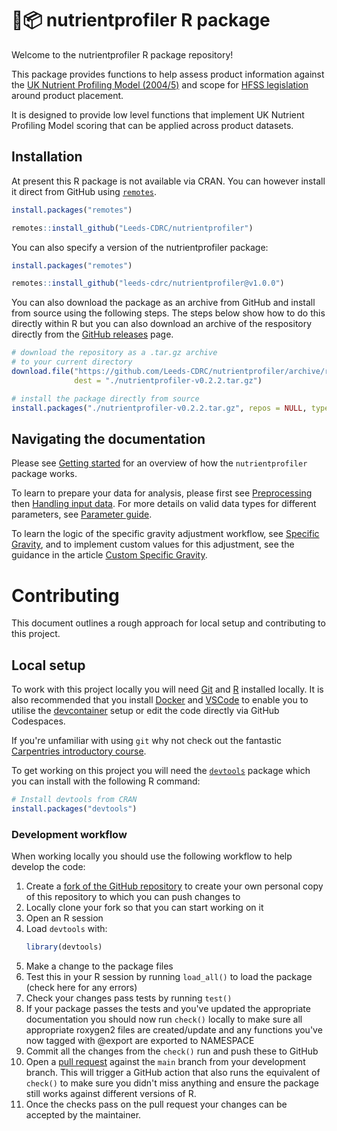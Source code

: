 # 🍎📦 nutrientprofiler R package

Welcome to the nutrientprofiler R package repository!

This package provides functions to help assess product information against the [UK Nutrient Profiling Model (2004/5)](https://www.gov.uk/government/publications/the-nutrient-profiling-model) and scope for [HFSS legislation](https://www.gov.uk/government/publications/restricting-promotions-of-products-high-in-fat-sugar-or-salt-by-location-and-by-volume-price/restricting-promotions-of-products-high-in-fat-sugar-or-salt-by-location-and-by-volume-price-implementation-guidance) around product placement.

It is designed to provide low level functions that implement UK Nutrient Profiling Model scoring that can be applied across product datasets.

## Installation

At present this R package is not available via CRAN. 
You can however install it direct from GitHub using [`remotes`](https://remotes.r-lib.org/).

```R
install.packages("remotes")

remotes::install_github("Leeds-CDRC/nutrientprofiler")
```

You can also specify a version of the nutrientprofiler package:

```R
install.packages("remotes")

remotes::install_github("leeds-cdrc/nutrientprofiler@v1.0.0")
```

You can also download the package as an archive from GitHub and install 
from source using the following steps. The steps below show how to do this
directly within R but you can also download an archive of the respository
directly from the [GitHub releases](https://github.com/Leeds-CDRC/nutrientprofiler/releases) page.

```R
# download the repository as a .tar.gz archive
# to your current directory
download.file("https://github.com/Leeds-CDRC/nutrientprofiler/archive/refs/tags/v0.2.2.tar.gz",
              dest = "./nutrientprofiler-v0.2.2.tar.gz")

# install the package directly from source
install.packages("./nutrientprofiler-v0.2.2.tar.gz", repos = NULL, type="source")
```

## Navigating the documentation

Please see [Getting started](../articles/nutrientprofiler.html) for an overview of how the `nutrientprofiler` package works.

To learn to prepare your data for analysis, please first see [Preprocessing](../articles/preprocessing.html) then [Handling input data](../articles/handling_input_data.html). For more details on valid data types for different parameters, see [Parameter guide](../articles/parameter_guide.html).

To learn the logic of the specific gravity adjustment workflow, see [Specific Gravity](../articles/specific_gravity.html), and to implement custom values for this adjustment, see the guidance in the article [Custom Specific Gravity](../articles/custom_specific_gravity.html).

# Contributing

This document outlines a rough approach for local setup and contributing to this project.

## Local setup

To work with this project locally you will need [Git](https://git-scm.com/) and [R](https://www.r-project.org/about.html) installed locally.
It is also recommended that you install [Docker](https://www.docker.com/) and
[VSCode](https://code.visualstudio.com/) to enable you to utilise the
[devcontainer](https://code.visualstudio.com/docs/devcontainers/containers)
setup or edit the code directly via GitHub Codespaces.

If you're unfamiliar with using `git` why not check out the fantastic
[Carpentries introductory course](https://swcarpentry.github.io/git-novice/).

To get working on this project you will need the [`devtools`](https://devtools.r-lib.org/) package which you can install with the following R command:

```R
# Install devtools from CRAN
install.packages("devtools")
```

### Development workflow

When working locally you should use the following workflow to help develop the code:

1. Create a [fork of the GitHub
   repository](https://github.com/Leeds-CDRC/nutrientprofiler/fork) to create
   your own personal copy of this repository to which you can push changes to
2. Locally clone your fork so that you can start working on it
3. Open an R session
4. Load `devtools` with:
    ```R
    library(devtools)
    ```
5. Make a change to the package files
6. Test this in your R session by running `load_all()` to load the package (check here for any errors)
7. Check your changes pass tests by running `test()`
8. If your package passes the tests and you've updated the appropriate
   documentation you should now run `check()` locally to make sure all
   appropriate roxygen2 files are created/update and any functions you've now
   tagged with @export are exported to NAMESPACE
9. Commit all the changes from the `check()` run and push these to GitHub
10. Open a [pull
    request](https://github.com/Leeds-CDRC/nutrientprofiler/compare) against the
    `main` branch from your development branch.
   This will trigger a GitHub action that also runs the equivalent of `check()`
   to make sure you didn't miss anything and ensure the package still works
   against different versions of R.
11. Once the checks pass on the pull request your changes can be accepted by the
   maintainer.
